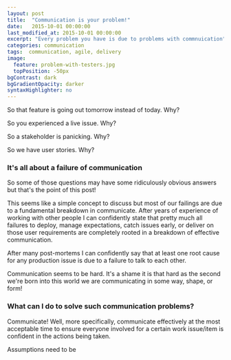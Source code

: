 ```yaml
---
layout: post
title:  "Communication is your problem!"
date:   2015-10-01 00:00:00
last_modified_at: 2015-10-01 00:00:00
excerpt: "Every problem you have is due to problems with commnuication"
categories: communication
tags:  communication, agile, delivery
image:
  feature: problem-with-testers.jpg
  topPosition: -50px
bgContrast: dark
bgGradientOpacity: darker
syntaxHighlighter: no
---
```


So that feature is going out tomorrow instead of today. Why?

So you experienced a live issue. Why?

So a stakeholder is panicking. Why?

So we have user stories. Why?

### It's all about a failure of communication

So some of those questions may have some ridiculously obvious answers but that's the point of this post!

This seems like a simple concept to discuss but most of our failings are due to a fundamental breakdown in
communicate. After years of experience of working with other people I can confidently state that pretty much 
all failures to deploy, manage expectations, catch issues early, or deliver on those user requirements are 
completely rooted in a breakdown of effective communication.

After many post-mortems I can confidently say that at least one root cause for any production issue is due to a 
failure to talk to each other. 

Communication seems to be hard. It's a shame it is that hard as the second we're born into this world we are 
communicating in some way, shape, or form!

### What can I do to solve such communication problems?

Communicate! Well, more specifically, communicate effectively at the most acceptable time to ensure everyone
involved for a certain work issue/item is confident in the actions being taken.

Assumptions need to be 